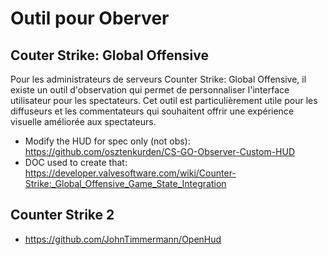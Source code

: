 # Outil pour Oberver

## Couter Strike: Global Offensive

Pour les administrateurs de serveurs Counter Strike: Global Offensive, il existe un outil d'observation qui permet de personnaliser l'interface utilisateur pour les spectateurs. Cet outil est particulièrement utile pour les diffuseurs et les commentateurs qui souhaitent offrir une expérience visuelle améliorée aux spectateurs.

- Modify the HUD for spec only (not obs): <https://github.com/osztenkurden/CS-GO-Observer-Custom-HUD>
- DOC used to create that: <https://developer.valvesoftware.com/wiki/Counter-Strike:_Global_Offensive_Game_State_Integration>

## Counter Strike 2

- https://github.com/JohnTimmermann/OpenHud